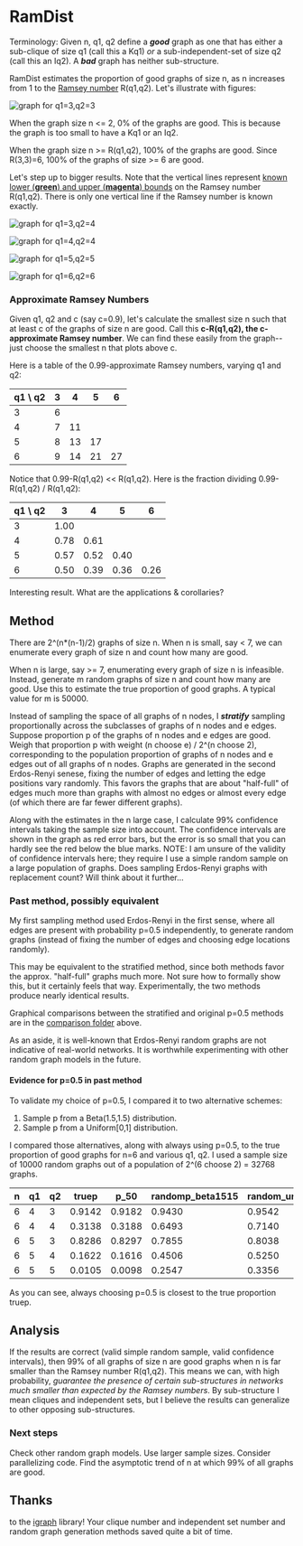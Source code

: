 # RamDist

Terminology: Given n, q1, q2 
define a ***good*** graph as one that has either a sub-clique of size q1 (call this a Kq1) *or* a sub-independent-set of size q2 (call this an Iq2).  A ***bad*** graph has neither sub-structure.

RamDist estimates the proportion of good graphs of size n, as n increases from 1 to the [Ramsey number](https://en.wikipedia.org/wiki/Ramsey's_theorem#Ramsey_numbers) R(q1,q2). Let's illustrate with figures:

![graph for q1=3,q2=3](results/pic_R33_m50000.png)

When the graph size n <= 2, 0% of the graphs are good. This is because the graph is too small to have a Kq1 or an Iq2.

When the graph size n >= R(q1,q2), 100% of the graphs are good.  Since R(3,3)=6, 100% of the graphs of size >= 6 are good.

Let's step up to bigger results. Note that the vertical lines represent [known lower (**green**) and upper (**magenta**) bounds](https://en.wikipedia.org/w/index.php?title=Ramsey%27s_theorem&oldid=585236006#Ramsey_numbers) on the Ramsey number R(q1,q2).  There is only one vertical line if the Ramsey number is known exactly.

![graph for q1=3,q2=4](results/pic_R43_m50000.png)  

![graph for q1=4,q2=4](results/pic_R44_m50000.png)  

![graph for q1=5,q2=5](results/pic_R55_m50000.png)

![graph for q1=6,q2=6](results/pic_R66_m50000.png)

### Approximate Ramsey Numbers
Given q1, q2 and c (say c=0.9), let's calculate the smallest size n such that at least c of the graphs of size n are good. Call this **c-R(q1,q2), the c-approximate Ramsey number**. We can find these easily from the graph-- just choose the smallest n that plots above c.

Here is a table of the 0.99-approximate Ramsey numbers, varying q1 and q2:

| q1 \ q2 | 3 | 4  | 5  | 6  |
|---------|---|----|----|----|
| 3       | 6 |    |    |    |
| 4       | 7 | 11 |    |    |
| 5       | 8 | 13 | 17 |    |
| 6       | 9 | 14 | 21 | 27 |

Notice that 0.99-R(q1,q2) << R(q1,q2).  Here is the fraction dividing 0.99-R(q1,q2) / R(q1,q2):

| q1 \ q2 | 3    | 4    | 5    | 6    |
|---------|------|------|------|------|
| 3       | 1.00 |      |      |      |
| 4       | 0.78 | 0.61 |      |      |
| 5       | 0.57 | 0.52 | 0.40 |      |
| 6       | 0.50 | 0.39 | 0.36 | 0.26 |

Interesting result. What are the applications & corollaries?

## Method
There are 2^(n*(n-1)/2) graphs of size n.  When n is small, say < 7, we can enumerate every graph of size n and count how many are good.

When n is large, say >= 7, enumerating every graph of size n is infeasible.  Instead, generate m random graphs of size n and count how many are good.  Use this to estimate the true proportion of good graphs. A typical value for m is 50000.

Instead of sampling the space of all graphs of n nodes, I ***stratify*** sampling proportionally across the subclasses of graphs of n nodes and e edges.  Suppose proportion p of the graphs of n nodes and e edges are good. Weigh that proportion p with weight (n choose e) / 2^(n choose 2), corresponding to the population proportion of graphs of n nodes and e edges out of all graphs of n nodes.  Graphs are generated in the second Erdos-Renyi senese, fixing the number of edges and letting the edge positions vary randomly.  This favors the graphs that are about "half-full" of edges much more than graphs with almost no edges or almost every edge (of which there are far fewer different graphs). 

Along with the estimates in the n large case, I calculate 99% confidence intervals taking the sample size into account.  The confidence intervals are shown in the graph as red error bars, but the error is so small that you can hardly see the red below the blue marks.  NOTE: I am unsure of the validity of confidence intervals here; they require I use a simple random sample on a large population of graphs. Does sampling Erdos-Renyi graphs with replacement count? Will think about it further...

### Past method, possibly equivalent
My first sampling method used Erdos-Renyi in the first sense, where all edges are present with probability p=0.5 independently, to generate random graphs (instead of fixing the number of edges and choosing edge locations randomly).  

This may be equivalent to the stratified method, since both methods favor the approx. "half-full" graphs much more.  Not sure how to formally show this, but it certainly feels that way.  Experimentally, the two methods produce nearly identical results.

Graphical comparisons between the stratified and original p=0.5 methods are in the [comparison folder](results_compare_orig_stratified) above.

As an aside, it is well-known that Erdos-Renyi random graphs are not indicative of real-world networks.  It is worthwhile experimenting with other random graph models in the future.  

#### Evidence for p=0.5 in past method
To validate my choice of p=0.5, I compared it to two alternative schemes:

1. Sample p from a Beta(1.5,1.5) distribution.
2. Sample p from a Uniform[0,1] distribution.

I compared those alternatives, along with always using p=0.5, to the true proportion of good graphs for n=6 and various q1, q2.  I used a sample size of 10000 random graphs out of a population of 2^(6 choose 2) = 32768 graphs.

| n | q1 | q2 | truep  | p_50   | randomp_beta1515 | random_uniform |
|---|----|----|--------|--------|------------------|----------------|
| 6 | 4  | 3  | 0.9142 | 0.9182 | 0.9430           | 0.9542         |
| 6 | 4  | 4  | 0.3138 | 0.3188 | 0.6493           | 0.7140         |
| 6 | 5  | 3  | 0.8286 | 0.8297 | 0.7855           | 0.8038         |
| 6 | 5  | 4  | 0.1622 | 0.1616 | 0.4506           | 0.5250         |
| 6 | 5  | 5  | 0.0105 | 0.0098 | 0.2547           | 0.3356         |

As you can see, always choosing p=0.5 is closest to the true proportion truep.   

## Analysis
If the results are correct (valid simple random sample, valid confidence intervals), then 99% of all graphs of size n are good graphs when n is far smaller than the Ramsey number R(q1,q2).  This means we can, with high probability, *guarantee the presence of certain sub-structures in networks much smaller than expected by the Ramsey numbers*.  By sub-structure I mean cliques and independent sets, but I believe the results can generalize to other opposing sub-structures.

### Next steps
Check other random graph models. Use larger sample sizes.  Consider parallelizing code.  Find the asymptotic trend of n at which 99% of all graphs are good.

## Thanks
to the [igraph](http://igraph.sourceforge.net/index.html) library! Your clique number and independent set number and random graph generation methods saved quite a bit of time.

